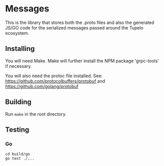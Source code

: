 # Messages

This is the library that stores both the .proto files and also the generated JS/GO code for the serialized messages passed around the Tupelo ecosystem.

## Installing
You will need Make. Make will further install the NPM package 'grpc-tools' if necessary.

You will also need the protoc file installed. See: https://github.com/protocolbuffers/protobuf and  https://github.com/golang/protobuf

## Building
Run `make` in the root directory. 

## Testing
### Go
```
cd build/go
go test ./...
```
